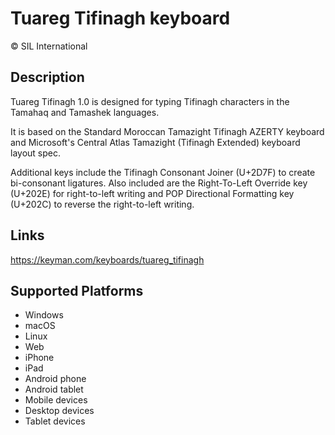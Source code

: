 Tuareg Tifinagh keyboard
==============

© SIL International

Description
-----------

Tuareg Tifinagh 1.0 is designed for typing Tifinagh characters in the Tamahaq and Tamashek languages. 

It is based on the Standard Moroccan Tamazight Tifinagh AZERTY keyboard and Microsoft's Central Atlas Tamazight (Tifinagh Extended) keyboard layout spec. 

Additional keys include the Tifinagh Consonant Joiner (U+2D7F) to create bi-consonant ligatures. Also included are the Right-To-Left Override key (U+202E) for right-to-left writing and POP Directional Formatting key (U+202C) to reverse the right-to-left writing.

Links
-----
https://keyman.com/keyboards/tuareg_tifinagh

Supported Platforms
-------------------
 * Windows
 * macOS
 * Linux
 * Web
 * iPhone
 * iPad
 * Android phone
 * Android tablet
 * Mobile devices
 * Desktop devices
 * Tablet devices

